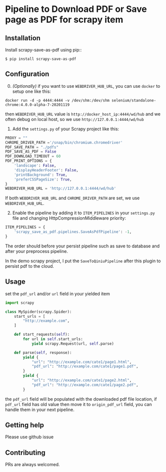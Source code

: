 # Pipeline to Download PDF or Save page as PDF for scrapy item


## Installation

Install scrapy-save-as-pdf using pip::

    $ pip install scrapy-save-as-pdf

## Configuration
0. _(Optionally)_ if you want to use `WEBDRIVER_HUB_URL`, you can use `docker` to setup one like this:

```shell script
docker run -d -p 4444:4444 -v /dev/shm:/dev/shm selenium/standalone-chrome:4.0.0-alpha-7-20201119
```
then `WEBDRIVER_HUB_URL` value is `http://docker_host_ip:4444/wd/hub`
and we often debug on local host, so we use `http://127.0.0.1:4444/wd/hub`

1. Add the  ``settings.py`` of your Scrapy project like this:

```python
PROXY = ""
CHROME_DRIVER_PATH ='/snap/bin/chromium.chromedriver'
PDF_SAVE_PATH = "./pdfs"
PDF_SAVE_AS_PDF = False
PDF_DOWNLOAD_TIMEOUT = 60
PDF_PRINT_OPTIONS = {
    'landscape': False,
    'displayHeaderFooter': False,
    'printBackground': True,
    'preferCSSPageSize': True,
}
WEBDRIVER_HUB_URL = 'http://127.0.0.1:4444/wd/hub'
```

If both `WEBDRIVER_HUB_URL` and `CHROME_DRIVER_PATH` are set, we use `WEBDRIVER_HUB_URL`.

2. Enable the pipeline by adding it to ``ITEM_PIPELINES`` in your ``settings.py`` file and changing HttpCompressionMiddleware
 priority:
   
```python
ITEM_PIPELINES = {
    'scrapy_save_as_pdf.pipelines.SaveAsPdfPipeline': -1,
}
```
The order should before your persist pipeline such as save to database and after your preprocess pipeline.

In the demo scrapy project, I put the `SaveToQiniuPipeline` after this plugin to persist pdf to the cloud.

## Usage

set the `pdf_url` and/or `url` field in your yielded item
```python
import scrapy

class MySpider(scrapy.Spider):
    start_urls = [
        "http://example.com",
    ]

    def start_requests(self):
        for url in self.start_urls:
            yield scrapy.Request(url, self.parse)

    def parse(self, response):
        yield {
            "url": "http://example.com/cate1/page1.html",
            "pdf_url": "http://example.com/cate1/page1.pdf",
        }
        yield {
            "url": "http://example.com/cate1/page2.html",
            "pdf_url": "http://example.com/cate1/page2.pdf",
        }
```
the `pdf_url` field will be populated with the downloaded pdf file location, if `pdf_url` field has old value then move it to `origin_pdf_url` field, you can handle them in your next pipeline.

## Getting help

Please use github issue

## Contributing

PRs are always welcomed.
